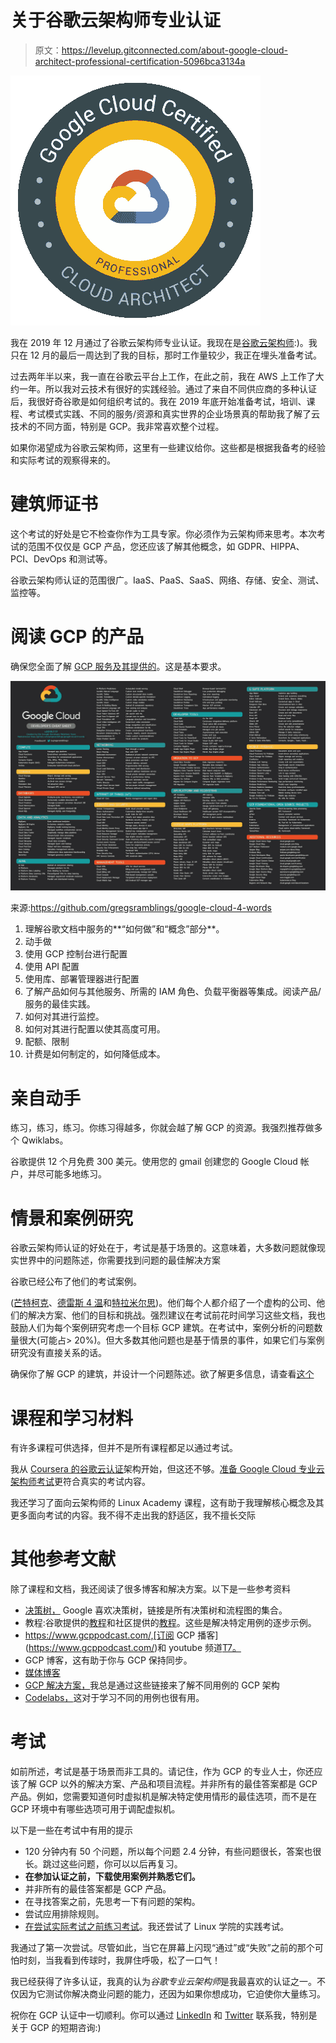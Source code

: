 # 关于谷歌云架构师专业认证

> 原文：<https://levelup.gitconnected.com/about-google-cloud-architect-professional-certification-5096bca3134a>

![](img/61e1fcc5da0187c0faaf7f2250c9755c.png)

我在 2019 年 12 月通过了谷歌云架构师专业认证。我现在是[谷歌云架构师](https://www.credential.net/71c7ee52-cdab-4957-849f-79c096569f11):)。我只在 12 月的最后一周达到了我的目标，那时工作量较少，我正在埋头准备考试。

过去两年半以来，我一直在谷歌云平台上工作，在此之前，我在 AWS 上工作了大约一年。所以我对云技术有很好的实践经验。通过了来自不同供应商的多种认证后，我很好奇谷歌是如何组织考试的。我在 2019 年底开始准备考试，培训、课程、考试模式实践、不同的服务/资源和真实世界的企业场景真的帮助我了解了云技术的不同方面，特别是 GCP。我非常喜欢整个过程。

如果你渴望成为谷歌云架构师，这里有一些建议给你。这些都是根据我备考的经验和实际考试的观察得来的。

# 建筑师证书

这个考试的好处是它不检查你作为工具专家。你必须作为云架构师来思考。本次考试的范围不仅仅是 GCP 产品，您还应该了解其他概念，如 GDPR、HIPPA、PCI、DevOps 和测试等。

谷歌云架构师认证的范围很广。IaaS、PaaS、SaaS、网络、存储、安全、测试、监控等。

# 阅读 GCP 的产品

确保您全面了解 [GCP 服务及其提供的](https://cloud.google.com/products/)。这是基本要求。

![](img/cf67f58063b49c62639a0150e515405d.png)

来源:https://github.com/gregsramblings/google-cloud-4-words

1.  理解谷歌文档中服务的**“如何做”和“概念”部分**。
2.  动手做
3.  使用 GCP 控制台进行配置
4.  使用 API 配置
5.  使用库、部署管理器进行配置
6.  了解产品如何与其他服务、所需的 IAM 角色、负载平衡器等集成。阅读产品/服务的最佳实践。
7.  如何对其进行监控。
8.  如何对其进行配置以使其高度可用。
9.  配额、限制
10.  计费是如何制定的，如何降低成本。

# 亲自动手

练习，练习，练习。你练习得越多，你就会越了解 GCP 的资源。我强烈推荐做多个 Qwiklabs。

谷歌提供 12 个月免费 300 美元。使用您的 gmail 创建您的 Google Cloud 帐户，并尽可能多地练习。

# 情景和案例研究

谷歌云架构师认证的好处在于，考试是基于场景的。这意味着，大多数问题就像现实世界中的问题陈述，你需要找到问题的最佳解决方案

谷歌已经公布了他们的考试案例。

([芒特柯克](https://cloud.google.com/certification/guides/cloud-architect/casestudy-mountkirkgames-rev2)、[德雷斯 4 温](https://cloud.google.com/certification/guides/cloud-architect/casestudy-dress4win-rev2)和[特拉米尔思](https://cloud.google.com/certification/guides/cloud-architect/casestudy-terramearth-rev2))。他们每个人都介绍了一个虚构的公司、他们的解决方案、他们的目标和挑战。强烈建议在考试前花时间学习这些文档，我也鼓励人们为每个案例研究考虑一个目标 GCP 建筑。在考试中，案例分析的问题数量很大(可能占> 20%)。但大多数其他问题也是基于情景的事件，如果它们与案例研究没有直接关系的话。

确保你了解 GCP 的建筑，并设计一个问题陈述。欲了解更多信息，请查看[这个](http://gcp.solutions/)

# 课程和学习材料

有许多课程可供选择，但并不是所有课程都足以通过考试。

我从 [Coursera 的谷歌云认证](https://www.coursera.org/specializations/gcp-architecture)架构开始，但这还不够。[准备 Google Cloud 专业云架构师考试](https://www.coursera.org/learn/preparing-cloud-professional-cloud-architect-exam?utm_source=googlecloud&utm_medium=institutions&utm_campaign=GoogleCloud_Cert_Prep_PCA)更符合真实的考试内容。

我还学习了面向云架构师的 Linux Academy 课程，这有助于我理解核心概念及其更多面向考试的内容。我不得不走出我的舒适区，我不擅长交际

# 其他参考文献

除了课程和文档，我还阅读了很多博客和解决方案。以下是一些参考资料

*   [决策树，](https://grumpygrace.dev/posts/gcp-flowcharts/) Google 喜欢决策树，链接是所有决策树和流程图的集合。
*   教程:谷歌提供的[教程](https://cloud.google.com/docs/tutorials)和社区提供的[教程](https://cloud.google.com/community/tutorials/)。这些是解决特定用例的逐步示例。
*   https://www.gcppodcast.com/,[订阅 GCP 播客](https://www.gcppodcast.com/)和 youtube 频道[T7。](https://www.youtube.com/user/googlecloudplatform)
*   GCP 博客，这有助于你与 GCP 保持同步。
*   [媒体博客](https://medium.com/google-cloud)
*   [GCP 解决方案，](https://gcp.solutions/)我总是通过这些链接来了解不同用例的 GCP 架构
*   [Codelabs，](https://codelabs.developers.google.com/)这对于学习不同的用例也很有用。

# 考试

如前所述，考试是基于场景而非工具的。请记住，作为 GCP 的专业人士，你还应该了解 GCP 以外的解决方案、产品和项目流程。并非所有的最佳答案都是 GCP 产品。例如，您需要知道何时虚拟机是解决特定使用情形的最佳选项，而不是在 GCP 环境中有哪些选项可用于调配虚拟机。

以下是一些在考试中有用的提示

*   120 分钟内有 50 个问题，所以每个问题 2.4 分钟，有些问题很长，答案也很长。跳过这些问题，你可以以后再复习。
*   **在参加认证之前，下载使用案例并熟悉它们。**
*   并非所有的最佳答案都是 GCP 产品。
*   在寻找答案之前，先思考一下有问题的架构。
*   尝试应用排除规则。
*   [在尝试实际考试之前练习考试](https://cloud.google.com/certification/practice-exam/cloud-architect)。我还尝试了 Linux 学院的实践考试。

我通过了第一次尝试。尽管如此，当它在屏幕上闪现“通过”或“失败”之前的那个可怕时刻，当我看到传球时，我屏住呼吸，松了一口气！

我已经获得了许多认证，我真的认为*谷歌专业云架构师*是我最喜欢的认证之一。不仅因为它测试你解决商业问题的能力，还因为如果你想成功，它迫使你大量练习。

祝你在 GCP 认证中一切顺利。你可以通过 [LinkedIn](https://www.linkedin.com/in/vikrampshinde/) 和 [Twitter](https://twitter.com/vikshinde) 联系我，特别是关于 GCP 的短期咨询:)